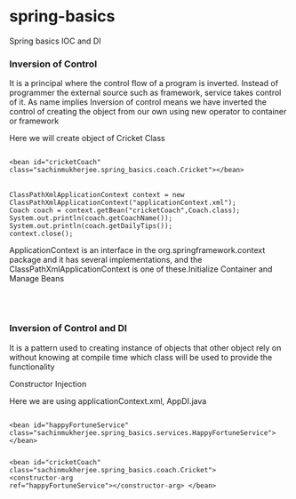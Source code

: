 # spring-basics
Spring basics IOC and DI

<h3>Inversion of Control</h3>
<p>It is a principal where the control flow of a program is inverted. Instead of programmer the external source such as framework, service takes control of it. As name implies Inversion of control means we have inverted the control of creating the object from our own using new operator to container or framework</p>
<p>Here we will create object of Cricket Class</p>
<code>
&#60;bean id="cricketCoach" class="sachinmukherjee.spring_basics.coach.Cricket"&#62;&#60;/bean&#62;
</code>
</br>
<code>
ClassPathXmlApplicationContext context = new ClassPathXmlApplicationContext("applicationContext.xml");
Coach coach = context.getBean("cricketCoach",Coach.class);
System.out.println(coach.getCoachName());
System.out.println(coach.getDailyTips());
context.close();
</code>
<p>ApplicationContext is an interface in the org.springframework.context package and it has several implementations, and the ClassPathXmlApplicationContext is one of these.Initialize Container and Manage Beans</p>
</br></br>
<h3>Inversion of Control and DI</h3>
<p>It is a pattern used to creating instance of objects that other object rely on without knowing at compile time which class will be used to provide the functionality</p>
<p>Constructor Injection</p>
<p>Here we are using applicationContext.xml, AppDI.java</p>
<code>
&#60;bean id="happyFortuneService" class="sachinmukherjee.spring_basics.services.HappyFortuneService"&#62;&#60;/bean&#62;

&#60;bean id="cricketCoach" class="sachinmukherjee.spring_basics.coach.Cricket"&#62;
&#60;constructor-arg ref="happyFortuneService"&#62;&#60;/constructor-arg&#62;
&#60;/bean&#62;

</code>